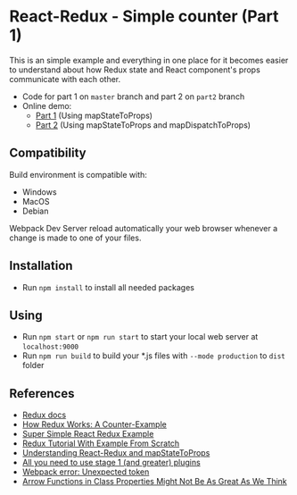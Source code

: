 # React-Redux - Simple counter (Part 1)
This is an simple example and everything in one place for it becomes easier to understand about how Redux state and React component's props communicate with each other.
* Code for part 1 on `master` branch and part 2 on `part2` branch
* Online demo:
    * [Part 1](https://codesandbox.io/s/lx3y9q51yl) (Using mapStateToProps)
    * [Part 2](https://codesandbox.io/s/p9wqwm00km) (Using mapStateToProps and mapDispatchToProps)

## Compatibility
Build environment is compatible with:
* Windows
* MacOS
* Debian

Webpack Dev Server reload automatically your web browser whenever a change is made to one of your files.

## Installation
* Run `npm install` to install all needed packages

## Using
* Run `npm start` or `npm run start` to start your local web server at `localhost:9000`
* Run `npm run build` to build your *.js files with `--mode production` to `dist` folder

## References
* [Redux docs](https://github.com/reactjs/react-redux/tree/master/docs)
* [How Redux Works: A Counter-Example](https://daveceddia.com/how-does-redux-work/)
* [Super Simple React Redux Example](http://blog.tylerbuchea.com/super-simple-react-redux-application-example/)
* [Redux Tutorial With Example From Scratch](https://appdividend.com/2017/08/23/redux-tutorial-example-scratch/)
* [Understanding React-Redux and mapStateToProps
](https://stackoverflow.com/questions/38202572/understanding-react-redux-and-mapstatetoprops)
* [All you need to use stage 1 (and greater) plugins](http://babeljs.io/docs/plugins/preset-stage-1/)
* [Webpack error: Unexpected token
](https://stackoverflow.com/questions/34896712/webpack-error-unexpected-token)
* [Arrow Functions in Class Properties Might Not Be As Great As We Think](https://medium.com/@charpeni/arrow-functions-in-class-properties-might-not-be-as-great-as-we-think-3b3551c440b1)